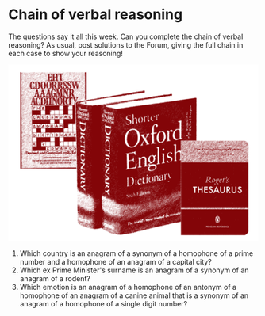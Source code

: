 # Chain of verbal reasoning

The questions say it all this week. Can you complete the chain of verbal reasoning? As usual, post solutions to the Forum, giving the full chain in each case to show your reasoning!

![](GCHQ-Puzzle-Challenge-11-graphic-1024x724.png)

1. Which country is an anagram of a synonym of a homophone of a prime number and a homophone of an anagram of a capital city?
2. Which ex Prime Minister's surname is an anagram of a synonym of an anagram of a rodent?
3. Which emotion is an anagram of a homophone of an antonym of a homophone of an anagram of a canine animal that is a synonym of an anagram of a homophone of a single digit number?
